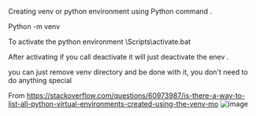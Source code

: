 Creating venv or python environment using Python command .

Python -m venv  <name of the environment>

To activate the python environment 
<name of the environment>\Scripts\activate.bat

After activating if you call deactivate it will just deactivate the enev .


you can just remove venv directory and be done with it, you don't need to do anything special

From <https://stackoverflow.com/questions/60973987/is-there-a-way-to-list-all-python-virtual-environments-created-using-the-venv-mo> 
![image](https://github.com/user-attachments/assets/5cb6a41d-c761-42e1-8938-babfd8742d99)
